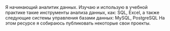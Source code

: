 Я начинающий аналитик данных. 
Изучаю и использую в учебной практике такие инструменты анализа данных, как: SQL, Excel, 
а также следующие системы управления базами данных: MySQL, PostgreSQL
На этом ресурсе я собираюсь публиковать некоторые свои проекты. 



